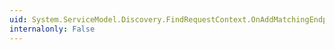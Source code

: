 ```yaml
---
uid: System.ServiceModel.Discovery.FindRequestContext.OnAddMatchingEndpoint(System.ServiceModel.Discovery.EndpointDiscoveryMetadata)
internalonly: False
---
```

